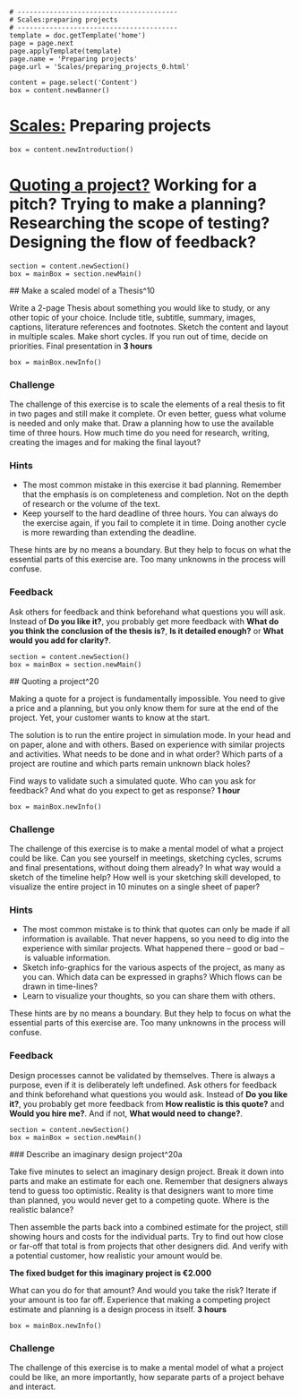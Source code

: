 
~~~
# ----------------------------------------
# Scales:preparing projects
# ----------------------------------------
template = doc.getTemplate('home')
page = page.next
page.applyTemplate(template)  
page.name = 'Preparing projects'
page.url = 'Scales/preparing_projects_0.html'

content = page.select('Content')
box = content.newBanner()
~~~
# [Scales:](scales.html) Preparing projects

~~~
box = content.newIntroduction()
~~~
# [Quoting a project?](scales-preparing_projects_0.html#Scale20) Working for a pitch? Trying to make a planning? Researching the scope of testing? Designing the flow of feedback? 
~~~
section = content.newSection()
box = mainBox = section.newMain()
~~~
<a name="Scale10"/>
## Make a scaled model of a Thesis^10

Write a 2-page Thesis about something you would like to study, or any other topic of your choice. Include title, subtitle, summary, images, captions, literature references and footnotes.
Sketch the content and layout in multiple scales. Make short cycles. If you run out of time, decide on priorities. Final presentation in **3 hours**

~~~
box = mainBox.newInfo()
~~~
### Challenge
The challenge of this exercise is to scale the elements of a real thesis to fit in two pages and still make it complete. Or even better, guess what volume is needed and only make that. Draw a planning how to use the available time of three hours. How much time do you need for research, writing, creating the images and for making the final layout?

### Hints
* The most common mistake in this exercise it bad planning. Remember that the emphasis is on completeness and completion. Not on the depth of research or the volume of the text.
* Keep yourself to the hard deadline of three hours. You can always do the exercise again, if you fail to complete it in time. Doing another cycle is more rewarding than extending the deadline.

These hints are by no means a boundary. But they help to focus on what the essential parts of this exercise are. Too many unknowns in the process will confuse. 
 
### Feedback
Ask others for feedback and think beforehand what questions you will ask. Instead of **Do you like it?**, you probably get more feedback with **What do you think the conclusion of the thesis is?**, **Is it detailed enough?** or **What would you add for clarity?**. 

~~~
section = content.newSection()
box = mainBox = section.newMain()
~~~
<a name="Scale20"/>
## Quoting a project^20

Making a quote for a project is fundamentally impossible. You need to give a price and a planning, but you only know them for sure at the end of the project. Yet, your customer wants to know at the start.

The solution is to run the entire project in simulation mode. In your head and on paper, alone and with others. Based on experience with similar projects and activities. What needs to be done and in what order? Which parts of a project are routine and which parts remain unknown black holes? 

Find ways to validate such a simulated quote. Who can you ask for feedback? And what do you expect to get as response? **1 hour**

~~~
box = mainBox.newInfo()
~~~
### Challenge
The challenge of this exercise is to make a mental model of what a project could be like. Can you see yourself in meetings, sketching cycles, scrums and final presentations, without doing them already? In what way would a sketch of the timeline help? How well is your sketching skill developed, to visualize the entire project in 10 minutes on a single sheet of paper? 

### Hints
* The most common mistake is to think that quotes can only be made if all information is available. That never happens, so you need to dig into the experience with similar projects. What happened there – good or bad – is valuable information.
* Sketch info-graphics for the various aspects of the project, as many as you can. Which data can be expressed in graphs? Which flows can be drawn in time-lines? 
* Learn to visualize your thoughts, so you can share them with others.

These hints are by no means a boundary. But they help to focus on what the essential parts of this exercise are. Too many unknowns in the process will confuse. 

### Feedback
Design processes cannot be validated by themselves. There is always a purpose, even if it is deliberately left undefined.
Ask others for feedback and think beforehand what questions you would ask. Instead of **Do you like it?**, you probably get more feedback from **How realistic is this quote?** and **Would you hire me?**. And if not, **What would need to change?**. 

~~~
section = content.newSection()
box = mainBox = section.newMain()
~~~
<a name="Scale20a"/>
### Describe an imaginary design project^20a

Take five minutes to select an imaginary design project. Break it down into parts and make an estimate for each one. Remember that designers always tend to guess too optimistic. Reality is that designers want to more time than planned, you would never get to a competing quote. Where is the realistic balance?

Then assemble the parts back into a combined estimate for the project, still showing hours and costs for the individual parts. Try to find out how close or far-off that total is from projects that other designers did. And verify with a potential customer, how realistic your amount would be.

**The fixed budget for this imaginary project is €2.000**

What can you do for that amount? And would you take the risk? Iterate if your amount is too far off. Experience that making a competing project estimate and planning is a design process in itself. **3 hours**

~~~
box = mainBox.newInfo()
~~~
### Challenge
The challenge of this exercise is to make a mental model of what a project could be like, an more importantly, how separate parts of a project behave and interact. 
